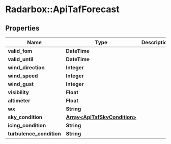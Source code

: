 # Radarbox::ApiTafForecast

## Properties
Name | Type | Description | Notes
------------ | ------------- | ------------- | -------------
**valid_fom** | **DateTime** |  | [optional] 
**valid_until** | **DateTime** |  | [optional] 
**wind_direction** | **Integer** |  | [optional] 
**wind_speed** | **Integer** |  | [optional] 
**wind_gust** | **Integer** |  | [optional] 
**visibility** | **Float** |  | [optional] 
**altimeter** | **Float** |  | [optional] 
**wx** | **String** |  | [optional] 
**sky_condition** | [**Array&lt;ApiTafSkyCondition&gt;**](ApiTafSkyCondition.md) |  | [optional] 
**icing_condition** | **String** |  | [optional] 
**turbulence_condition** | **String** |  | [optional] 

